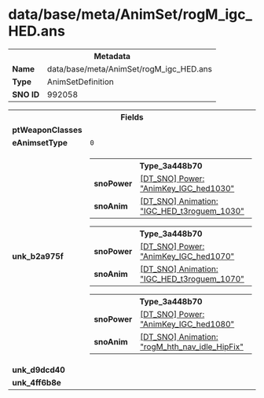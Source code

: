<h1>data/base/meta/AnimSet/rogM_igc_HED.ans</h1><table><tr><th colspan="100%">Metadata</th></tr><tr><td><b>Name</b></td><td>data/base/meta/AnimSet/rogM_igc_HED.ans</td></tr><tr><td><b>Type</b></td><td>AnimSetDefinition</td></tr><tr><td><b>SNO ID</b></td><td>992058</td></tr></table>

<table><tr><th colspan="100%">Fields</th></tr><tr><td><b>ptWeaponClasses</b></td><td></td></tr><tr><td><b>eAnimsetType</b></td><td><code>0</code></td></tr><tr><td><b>unk_b2a975f</b></td><td><table><tr><th colspan="100%">Type_3a448b70</th></tr><tr><td><b>snoPower</b></td><td><a href="..\Power\AnimKey_IGC_hed1030.pow.md">[DT_SNO] Power: "AnimKey_IGC_hed1030"</a></td></tr><tr><td><b>snoAnim</b></td><td><a href="..\Anim\IGC_HED_t3roguem_1030.ani.md">[DT_SNO] Animation: "IGC_HED_t3roguem_1030"</a></td></tr></table>


<table><tr><th colspan="100%">Type_3a448b70</th></tr><tr><td><b>snoPower</b></td><td><a href="..\Power\AnimKey_IGC_hed1070.pow.md">[DT_SNO] Power: "AnimKey_IGC_hed1070"</a></td></tr><tr><td><b>snoAnim</b></td><td><a href="..\Anim\IGC_HED_t3roguem_1070.ani.md">[DT_SNO] Animation: "IGC_HED_t3roguem_1070"</a></td></tr></table>


<table><tr><th colspan="100%">Type_3a448b70</th></tr><tr><td><b>snoPower</b></td><td><a href="..\Power\AnimKey_IGC_hed1080.pow.md">[DT_SNO] Power: "AnimKey_IGC_hed1080"</a></td></tr><tr><td><b>snoAnim</b></td><td><a href="..\Anim\rogM_hth_nav_idle_HipFix.ani.md">[DT_SNO] Animation: "rogM_hth_nav_idle_HipFix"</a></td></tr></table>


</td></tr><tr><td><b>unk_d9dcd40</b></td><td></td></tr><tr><td><b>unk_4ff6b8e</b></td><td></td></tr></table>

